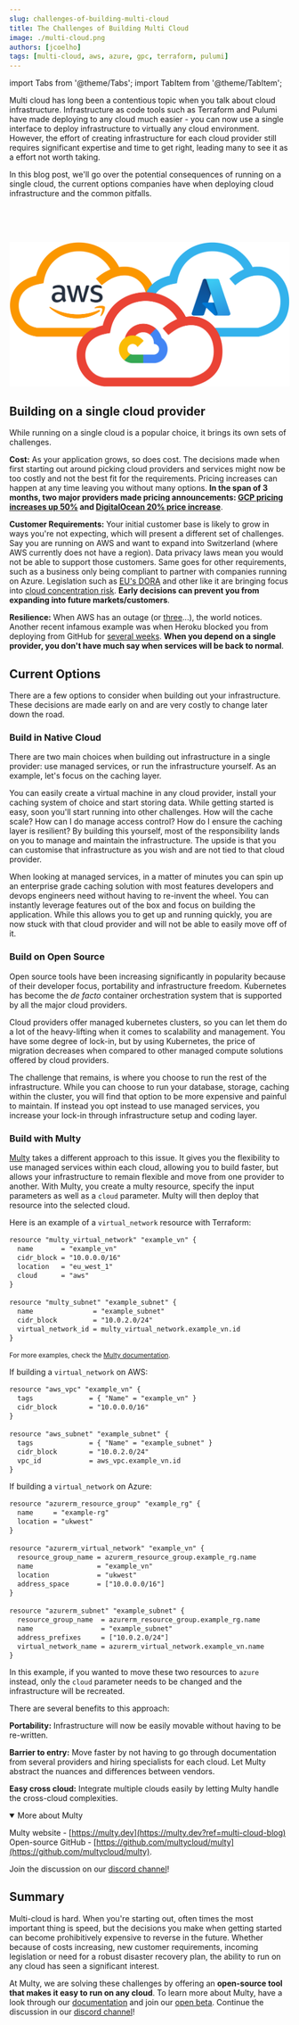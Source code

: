 ```yaml
---
slug: challenges-of-building-multi-cloud
title: The Challenges of Building Multi Cloud
image: ./multi-cloud.png
authors: [jcoelho]
tags: [multi-cloud, aws, azure, gpc, terraform, pulumi]
---
```


import Tabs from '@theme/Tabs';
import TabItem from '@theme/TabItem';

Multi cloud has long been a contentious topic when you talk about cloud infrastructure. 
Infrastructure as code tools such as Terraform and Pulumi have made deploying to any cloud much easier - you can now use a single interface to deploy infrastructure to virtually any cloud environment. 
However, the effort of creating infrastructure for each cloud provider still requires significant expertise and time to get right, leading many to see it as a effort not worth taking. 

In this blog post, we'll go over the potential consequences of running on a single cloud, the current options companies have when deploying cloud infrastructure and the common pitfalls.

<br/>
<br/>
<br/>

<div class="text--center" >

<div style={{display: 'block',marginLeft: 'auto',marginRight: 'auto',width: '70%'}}>

![gRPC vs REST](./multi-cloud.png)

</div>

</div>

<!--truncate-->

## Building on a single cloud provider

While running on a single cloud is a popular choice, it brings its own sets of challenges. 

**Cost:** As your application grows, so does cost. The decisions made when first starting out around picking cloud providers and services might now be too costly and not the best fit for the requirements. Pricing increases can happen at any time leaving you without many options. **In the span of 3 months, two major providers made pricing announcements: [GCP pricing increases up 50%](https://techcrunch.com/2022/03/14/inflation-is-real-google-cloud-raises-its-storage-prices) and [DigitalOcean 20% price increase](https://www.fool.com/investing/2022/05/16/digitalocean-first-price-increase-20-percent/)**.

**Customer Requirements:** Your initial customer base is likely to grow in ways you're not expecting, which will present a different set of challenges. Say you are running on AWS and want to expand into Switzerland (where AWS currently does not have a region). Data privacy laws mean you would not be able to support those customers. Same goes for other requirements, such as a business only being compliant to partner with companies running on Azure. Legislation such as [EU's DORA](https://www.aima.org/regulation/keytopics/digital-operational-resilience-act.html) and other like it are bringing focus into [cloud concentration risk](https://www.cloudera.com/content/dam/www/marketing/resources/ebooks/identifying-and-mitigating-cloud-concentration-risk.pdf.landing.html). **Early decisions can prevent you from expanding into future markets/customers**.

**Resilience:** When AWS has an outage (or [three](https://www.zdnet.com/article/aws-suffers-third-outage-of-the-month/)...), the world notices. Another recent infamous example was when Heroku blocked you from deploying from GitHub for [several weeks](https://www.theregister.com/2022/05/04/heroku_security_communication_dubbed_complete/). **When you depend on a single provider, you don't have much say when services will be back to normal**. 


## Current Options

There are a few options to consider when building out your infrastructure. These decisions are made early on and are very costly to change later down the road. 

### Build in Native Cloud

There are two main choices when building out infrastructure in a single provider: use managed services, or run the infrastructure yourself. As an example, let's focus on the caching layer.

You can easily create a virtual machine in any cloud provider, install your caching system of choice and start storing data. While getting started is easy, soon you'll start running into other challenges. How will the cache scale? How can I do manage access control? How do I ensure the caching layer is resilient? By building this yourself, most of the responsibility lands on you to manage and maintain the infrastructure. The upside is that you can customise that infrastructure as you wish and are not tied to that cloud provider. 

When looking at managed services, in a matter of minutes you can spin up an enterprise grade caching solution with most features developers and devops engineers need without having to re-invent the wheel. You can instantly leverage features out of the box and focus on building the application. While this allows you to get up and running quickly, you are now stuck with that cloud provider and will not be able to easily move off of it.

### Build on Open Source

Open source tools have been increasing significantly in popularity because of their developer focus, portability and infrastructure freedom. Kubernetes has become the *de facto* container orchestration system that is supported by all the major cloud providers. 

Cloud providers offer managed kubernetes clusters, so you can let them do a lot of the heavy-lifting when it comes to scalability and management. You have some degree of lock-in, but by using Kubernetes, the price of migration decreases when compared to other managed compute solutions offered by cloud providers. 

The challenge that remains, is where you choose to run the rest of the infrastructure. While you can choose to run your database, storage, caching within the cluster, you will find that option to be more expensive and painful to maintain. If instead you opt instead to use managed services, you increase your lock-in through infrastructure setup and coding layer. 

### Build with Multy

[Multy](https://multy.dev?ref=multi-cloud-blog) takes a different approach to this issue. It gives you the flexibility to use managed services within each cloud, allowing you to build faster, but allows your infrastructure to remain flexible and move from one provider to another. With Multy, you create a multy resource, specify the input parameters as well as a `cloud` parameter. Multy will then deploy that resource into the selected cloud. 

Here is an example of a `virtual_network` resource with Terraform:

<Tabs>
   <TabItem value="multy" label="Multy" default>

```hcl
resource "multy_virtual_network" "example_vn" {
  name       = "example_vn"
  cidr_block = "10.0.0.0/16"
  location   = "eu_west_1"
  cloud      = "aws"
}

resource "multy_subnet" "example_subnet" {
  name               = "example_subnet"
  cidr_block         = "10.0.2.0/24"
  virtual_network_id = multy_virtual_network.example_vn.id
}
``` 

<small>For more examples, check the <a href="https://docs.multy.dev/examples/" target="_blank"> Multy documentation</a>.</small>

 </TabItem>

  <TabItem value="aws" label="AWS">

If building a `virtual_network` on AWS:

```hcl
resource "aws_vpc" "example_vn" {
  tags              = { "Name" = "example_vn" }
  cidr_block        = "10.0.0.0/16"
}

resource "aws_subnet" "example_subnet" {
  tags              = { "Name" = "example_subnet" }
  cidr_block        = "10.0.2.0/24"
  vpc_id            = aws_vpc.example_vn.id
}
```

  </TabItem>
  <TabItem value="azure" label="Azure">

If building a `virtual_network` on Azure:

```hcl
resource "azurerm_resource_group" "example_rg" {
  name     = "example-rg"
  location = "ukwest"
}

resource "azurerm_virtual_network" "example_vn" {
  resource_group_name = azurerm_resource_group.example_rg.name
  name                = "example_vn"
  location            = "ukwest"
  address_space       = ["10.0.0.0/16"]
}

resource "azurerm_subnet" "example_subnet" {
  resource_group_name  = azurerm_resource_group.example_rg.name
  name                 = "example_subnet"
  address_prefixes     = ["10.0.2.0/24"]
  virtual_network_name = azurerm_virtual_network.example_vn.name
}
``` 

 </TabItem>
</Tabs>

In this example, if you wanted to move these two resources to `azure` instead, only the `cloud` parameter needs to be changed and the infrastructure will be recreated. 

There are several benefits to this approach: 

**Portability:** Infrastructure will now be easily movable without having to be re-written. 

**Barrier to entry:** Move faster by not having to go through documentation from several providers and hiring specialists for each cloud. Let Multy abstract the nuances and differences between vendors. 

**Easy cross cloud:** Integrate multiple clouds easily by letting Multy handle the cross-cloud complexities.

<details open className="clean">
<summary className="cleanHeader">More about Multy</summary>
<div>

Multy website - [https://multy.dev](https://multy.dev?ref=multi-cloud-blog)<br/>
Open-source GitHub - [https://github.com/multycloud/multy](https://github.com/multycloud/multy).

<span>Join the discussion on our <a href="https://discord.gg/rgaKXY4tCZ" target="_blank">discord channel</a>!</span>
</div>
</details>

## Summary

Multi-cloud is hard. When you're starting out, often times the most important thing is speed, but the decisions you make when getting started can become prohibitively expensive to reverse in the future. Whether because of costs increasing, new customer requirements, incoming legislation or need for a robust disaster recovery plan, the ability to run on any cloud has seen a significant interest. 

At Multy, we are solving these challenges by offering an **open-source tool that makes it easy to run on any cloud**. To learn more about Multy, have a look through our [documentation](https://docs.multy.dev) and join our [open beta](https://multy.dev#beta). Continue the discussion in our [discord channel](https://discord.gg/rgaKXY4tCZ)!
